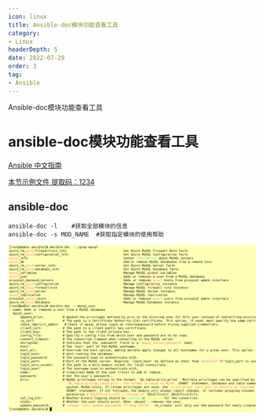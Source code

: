 ```yaml
---
icon: linux
title: Ansible-doc模块功能查看工具
category: 
- Linux
headerDepth: 5
date: 2022-07-29
order: 3
tag:
- Ansible
---
```


Ansible-doc模块功能查看工具

<!-- more -->

# ansible-doc模块功能查看工具

[Ansible 中文指南](http://ansible.com.cn/docs/intro.html)

[本节示例文件 提取码：1234](https://pan.baidu.com/s/1fkosURl4HaYZALtSjKvcKg)

## ansible-doc

```shell
ansible-doc -l    #获取全部模块的信息
ansible-doc -s MOD_NAME  #获取指定模块的使用帮助
```

![](./ansible-doc.assets/true-image-20220728125055375.png)

